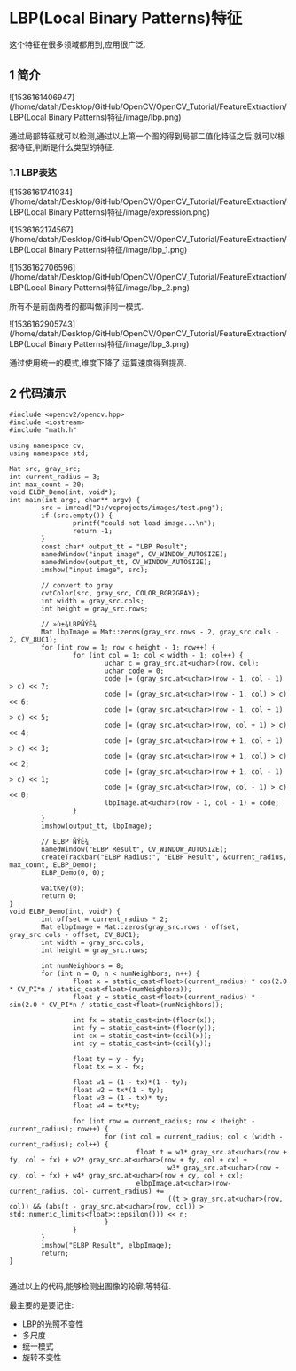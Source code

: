 

# LBP(Local Binary Patterns)特征

这个特征在很多领域都用到,应用很广泛.

## 1 简介

![1536161406947](/home/datah/Desktop/GitHub/OpenCV/OpenCV_Tutorial/FeatureExtraction/LBP(Local Binary Patterns)特征/image/lbp.png)

通过局部特征就可以检测,通过以上第一个图的得到局部二值化特征之后,就可以根据特征,判断是什么类型的特征.

### 1.1 LBP表达

![1536161741034](/home/datah/Desktop/GitHub/OpenCV/OpenCV_Tutorial/FeatureExtraction/LBP(Local Binary Patterns)特征/image/expression.png)

![1536162174567](/home/datah/Desktop/GitHub/OpenCV/OpenCV_Tutorial/FeatureExtraction/LBP(Local Binary Patterns)特征/image/lbp_1.png)

![1536162706596](/home/datah/Desktop/GitHub/OpenCV/OpenCV_Tutorial/FeatureExtraction/LBP(Local Binary Patterns)特征/image/lbp_2.png)

所有不是前面两者的都叫做非同一模式.

![1536162905743](/home/datah/Desktop/GitHub/OpenCV/OpenCV_Tutorial/FeatureExtraction/LBP(Local Binary Patterns)特征/image/lbp_3.png)

通过使用统一的模式,维度下降了,运算速度得到提高.

## 2 代码演示

```
#include <opencv2/opencv.hpp>
#include <iostream>
#include "math.h"

using namespace cv;
using namespace std;

Mat src, gray_src;
int current_radius = 3;
int max_count = 20;
void ELBP_Demo(int, void*);
int main(int argc, char** argv) {
        src = imread("D:/vcprojects/images/test.png");
        if (src.empty()) {
                printf("could not load image...\n");
                return -1;
        }
        const char* output_tt = "LBP Result";
        namedWindow("input image", CV_WINDOW_AUTOSIZE);
        namedWindow(output_tt, CV_WINDOW_AUTOSIZE);
        imshow("input image", src);

        // convert to gray
        cvtColor(src, gray_src, COLOR_BGR2GRAY);
        int width = gray_src.cols;
        int height = gray_src.rows;

        // »ù±¾LBPÑÝÊ¾
        Mat lbpImage = Mat::zeros(gray_src.rows - 2, gray_src.cols - 2, CV_8UC1);
        for (int row = 1; row < height - 1; row++) {
                for (int col = 1; col < width - 1; col++) {
                        uchar c = gray_src.at<uchar>(row, col);
                        uchar code = 0;
                        code |= (gray_src.at<uchar>(row - 1, col - 1) > c) << 7;
                        code |= (gray_src.at<uchar>(row - 1, col) > c) << 6;
                        code |= (gray_src.at<uchar>(row - 1, col + 1) > c) << 5;
                        code |= (gray_src.at<uchar>(row, col + 1) > c) << 4;
                        code |= (gray_src.at<uchar>(row + 1, col + 1) > c) << 3;
                        code |= (gray_src.at<uchar>(row + 1, col) > c) << 2;
                        code |= (gray_src.at<uchar>(row + 1, col - 1) > c) << 1;
                        code |= (gray_src.at<uchar>(row, col - 1) > c) << 0;
                        lbpImage.at<uchar>(row - 1, col - 1) = code;
                }
        }
        imshow(output_tt, lbpImage);

        // ELBP ÑÝÊ¾
        namedWindow("ELBP Result", CV_WINDOW_AUTOSIZE);
        createTrackbar("ELBP Radius:", "ELBP Result", &current_radius, max_count, ELBP_Demo);
        ELBP_Demo(0, 0);

        waitKey(0);
        return 0;
}
void ELBP_Demo(int, void*) {
        int offset = current_radius * 2;
        Mat elbpImage = Mat::zeros(gray_src.rows - offset, gray_src.cols - offset, CV_8UC1);
        int width = gray_src.cols;
        int height = gray_src.rows;

        int numNeighbors = 8;
        for (int n = 0; n < numNeighbors; n++) {
                float x = static_cast<float>(current_radius) * cos(2.0 * CV_PI*n / static_cast<float>(numNeighbors));
                float y = static_cast<float>(current_radius) * -sin(2.0 * CV_PI*n / static_cast<float>(numNeighbors));

                int fx = static_cast<int>(floor(x));
                int fy = static_cast<int>(floor(y));
                int cx = static_cast<int>(ceil(x));
                int cy = static_cast<int>(ceil(y));

                float ty = y - fy;
                float tx = x - fx;

                float w1 = (1 - tx)*(1 - ty);
                float w2 = tx*(1 - ty);
                float w3 = (1 - tx)* ty;
                float w4 = tx*ty;

                for (int row = current_radius; row < (height - current_radius); row++) {
                        for (int col = current_radius; col < (width - current_radius); col++) {
                                float t = w1* gray_src.at<uchar>(row + fy, col + fx) + w2* gray_src.at<uchar>(row + fy, col + cx) +
                                        w3* gray_src.at<uchar>(row + cy, col + fx) + w4* gray_src.at<uchar>(row + cy, col + cx);
                                elbpImage.at<uchar>(row- current_radius, col- current_radius) +=
                                        ((t > gray_src.at<uchar>(row, col)) && (abs(t - gray_src.at<uchar>(row, col)) > std::numeric_limits<float>::epsilon())) << n;
                        }
                }
        }
        imshow("ELBP Result", elbpImage);
        return;
}
                                                  
```

通过以上的代码,能够检测出图像的轮廓,等特征.

最主要的是要记住: 

- LBP的光照不变性
- 多尺度
- 统一模式
- 旋转不变性